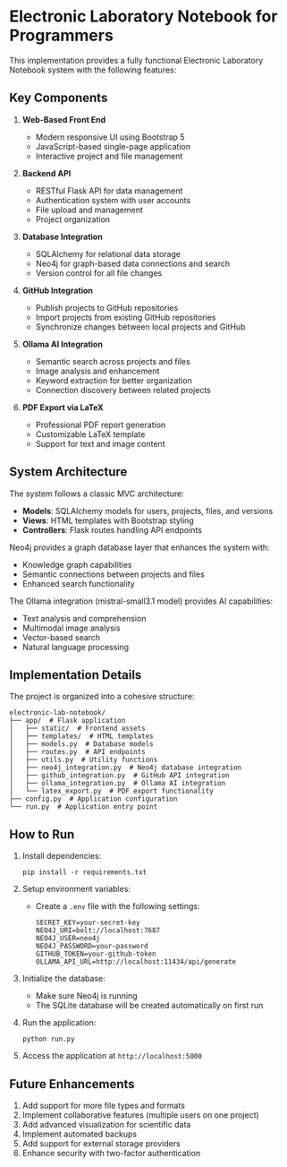 # Electronic Laboratory Notebook for Programmers

This implementation provides a fully functional Electronic Laboratory Notebook system with the following features:

## Key Components

1. **Web-Based Front End**
   - Modern responsive UI using Bootstrap 5
   - JavaScript-based single-page application
   - Interactive project and file management

2. **Backend API**
   - RESTful Flask API for data management
   - Authentication system with user accounts
   - File upload and management
   - Project organization

3. **Database Integration**
   - SQLAlchemy for relational data storage
   - Neo4j for graph-based data connections and search
   - Version control for all file changes

4. **GitHub Integration**
   - Publish projects to GitHub repositories
   - Import projects from existing GitHub repositories
   - Synchronize changes between local projects and GitHub

5. **Ollama AI Integration**
   - Semantic search across projects and files
   - Image analysis and enhancement
   - Keyword extraction for better organization
   - Connection discovery between related projects

6. **PDF Export via LaTeX**
   - Professional PDF report generation
   - Customizable LaTeX template
   - Support for text and image content

## System Architecture

The system follows a classic MVC architecture:

- **Models**: SQLAlchemy models for users, projects, files, and versions
- **Views**: HTML templates with Bootstrap styling
- **Controllers**: Flask routes handling API endpoints

Neo4j provides a graph database layer that enhances the system with:
- Knowledge graph capabilities
- Semantic connections between projects and files
- Enhanced search functionality

The Ollama integration (mistral-small3.1 model) provides AI capabilities:
- Text analysis and comprehension
- Multimodal image analysis
- Vector-based search
- Natural language processing

## Implementation Details

The project is organized into a cohesive structure:
```
electronic-lab-notebook/
├── app/  # Flask application
│   ├── static/  # Frontend assets
│   ├── templates/  # HTML templates
│   ├── models.py  # Database models
│   ├── routes.py  # API endpoints
│   ├── utils.py  # Utility functions
│   ├── neo4j_integration.py  # Neo4j database integration
│   ├── github_integration.py  # GitHub API integration
│   ├── ollama_integration.py  # Ollama AI integration
│   └── latex_export.py  # PDF export functionality
├── config.py  # Application configuration
└── run.py  # Application entry point
```

## How to Run

1. Install dependencies:
   ```
   pip install -r requirements.txt
   ```

2. Setup environment variables:
   - Create a `.env` file with the following settings:
     ```
     SECRET_KEY=your-secret-key
     NEO4J_URI=bolt://localhost:7687
     NEO4J_USER=neo4j
     NEO4J_PASSWORD=your-password
     GITHUB_TOKEN=your-github-token
     OLLAMA_API_URL=http://localhost:11434/api/generate
     ```

3. Initialize the database:
   - Make sure Neo4j is running
   - The SQLite database will be created automatically on first run

4. Run the application:
   ```
   python run.py
   ```

5. Access the application at `http://localhost:5000`

## Future Enhancements

1. Add support for more file types and formats
2. Implement collaborative features (multiple users on one project)
3. Add advanced visualization for scientific data
4. Implement automated backups
5. Add support for external storage providers
6. Enhance security with two-factor authentication
